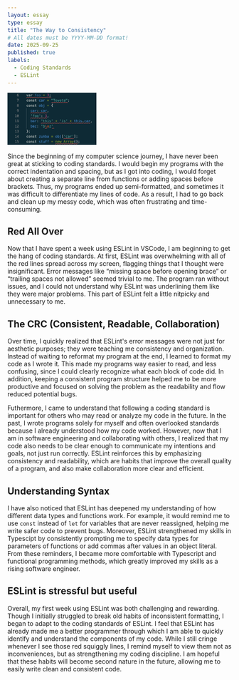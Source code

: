 ```yaml
---
layout: essay
type: essay
title: "The Way to Consistency"
# All dates must be YYYY-MM-DD format!
date: 2025-09-25
published: true
labels:
  - Coding Standards
  - ESLint
---
```


<img width="200px" class="rounded float-start pe-4" src="../img/eslint_errors.png">


Since the beginning of my computer science journey, I have never been great at sticking to coding standards. I would begin my programs with the correct indentation and spacing, but as I got into coding, I would forget about creating a separate line from functions or adding spaces before brackets. Thus, my programs ended up semi-formatted, and sometimes it was difficult to differentiate my lines of code. As a result, I had to go back and clean up my messy code, which was often frustrating and time-consuming. 

## Red All Over
Now that I have spent a week using ESLint in VSCode, I am beginning to get the hang of coding standards. At first, ESLint was overwhelming with all of the red lines spread across my screen, flagging things that I thought were insignificant. Error messages like “missing space before opening brace” or “trailing spaces not allowed” seemed trivial to me. The program ran without issues, and I could not understand why ESLint was underlining them like they were major problems. This part of ESLint felt a little nitpicky and unnecessary to me.

## The CRC (Consistent, Readable, Collaboration)
Over time, I quickly realized that ESLint's error messages were not just for aesthetic purposes; they were teaching me consistency and organization. Instead of waiting to reformat my program at the end, I learned to format my code as I wrote it. This made my programs way easier to read, and less confusing, since I could clearly recognize what each block of code did. In addition, keeping a consistent program structure helped me to be more productive and focused on solving the problem as the readability and flow reduced potential bugs. 

Futhermore, I came to understand that following a coding standard is important for others who may read or analyze my code in the future. In the past, I wrote programs solely for myself and often overlooked standards because I already understood how my code worked. However, now that I am in software engineering and collaborating with others, I realized that my code also needs to be clear enough to communicate my intentions and goals, not just run correctly. ESLint reinforces this by emphasizing consistency and readability, which are habits that improve the overall quality of a program, and also make collaboration more clear and efficient.

## Understanding Syntax
I have also noticed that ESLint has deepened my understanding of how different data types and functions work. For example, it would remind me to use `const` instead of `let` for variables that are never reassigned, helping me write safer code to prevent bugs. Moreover, ESLint strengthened my skills in Typescipt by consistently prompting me to specify data types for parameters of functions or add commas after values in an object literal. From these reminders, I became more comfortable with Typescript and functional programming methods, which greatly improved my skills as a rising software engineer.

## ESLint is stressful but useful
Overall, my first week using ESLint was both challenging and rewarding. Though I initially struggled to break old habits of inconsistent formatting, I began to adapt to the coding standards of ESLint. I feel that ESLint has already made me a better programmer through which I am able to quickly identify and understand the components of my code. While I still cringe whenever I see those red squiggly lines, I remind myself to view them not as inconveniences, but as strengthening my coding discipline. I am hopeful that these habits will become second nature in the future, allowing me to easily write clean and consistent code.
